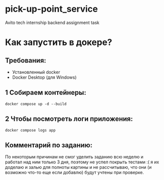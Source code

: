 # pick-up-point_service
Avito tech internship backend assignment task

# Как запустить в докере?
## Требования:
- Установленный docker
- Docker Desktop (для Windows)
## 1 Собираем контейнеры: 
```shell
docker compose up -d --build
```
## 2 Чтобы посмотреть логи приложения:
```shell
docker compose logs app
```
## Комментарий по заданию:
По некоторым причинам не смог уделить заданию всю неделю и работал над ним только 3 дня, поэтому не успел покрыть тестами :( я их доделаю и залью для полноты картины и не рассчитываю, что они (и возможно что-то еще если добавлю) будут учтены при проверке.

